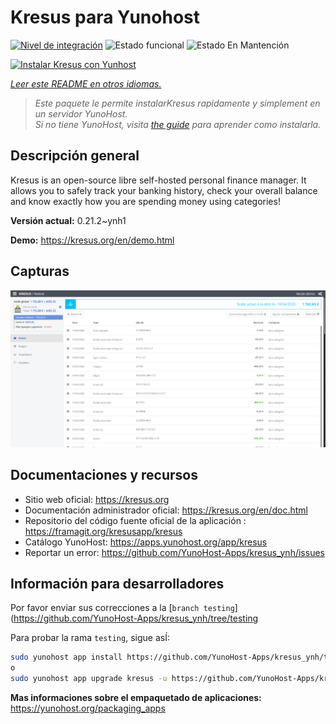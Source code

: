 <!--
Este archivo README esta generado automaticamente<https://github.com/YunoHost/apps/tree/master/tools/readme_generator>
No se debe editar a mano.
-->

# Kresus para Yunohost

[![Nivel de integración](https://dash.yunohost.org/integration/kresus.svg)](https://dash.yunohost.org/appci/app/kresus) ![Estado funcional](https://ci-apps.yunohost.org/ci/badges/kresus.status.svg) ![Estado En Mantención](https://ci-apps.yunohost.org/ci/badges/kresus.maintain.svg)

[![Instalar Kresus con Yunhost](https://install-app.yunohost.org/install-with-yunohost.svg)](https://install-app.yunohost.org/?app=kresus)

*[Leer este README en otros idiomas.](./ALL_README.md)*

> *Este paquete le permite instalarKresus rapidamente y simplement en un servidor YunoHost.*  
> *Si no tiene YunoHost, visita [the guide](https://yunohost.org/install) para aprender como instalarla.*

## Descripción general

Kresus is an open-source libre self-hosted personal finance manager. It allows you to safely track your banking history, check your overall balance and know exactly how you are spending money using categories!


**Versión actual:** 0.21.2~ynh1

**Demo:** <https://kresus.org/en/demo.html>

## Capturas

![Captura de Kresus](./doc/screenshots/screenshot.png)

## Documentaciones y recursos

- Sitio web oficial: <https://kresus.org>
- Documentación administrador oficial: <https://kresus.org/en/doc.html>
- Repositorio del código fuente oficial de la aplicación : <https://framagit.org/kresusapp/kresus>
- Catálogo YunoHost: <https://apps.yunohost.org/app/kresus>
- Reportar un error: <https://github.com/YunoHost-Apps/kresus_ynh/issues>

## Información para desarrolladores

Por favor enviar sus correcciones a la [`branch testing`](https://github.com/YunoHost-Apps/kresus_ynh/tree/testing

Para probar la rama `testing`, sigue asÍ:

```bash
sudo yunohost app install https://github.com/YunoHost-Apps/kresus_ynh/tree/testing --debug
o
sudo yunohost app upgrade kresus -u https://github.com/YunoHost-Apps/kresus_ynh/tree/testing --debug
```

**Mas informaciones sobre el empaquetado de aplicaciones:** <https://yunohost.org/packaging_apps>
